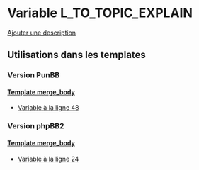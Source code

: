 # Variable L_TO_TOPIC_EXPLAIN
[Ajouter une description](https://fa-tvars.appspot.com/var/L_TO_TOPIC_EXPLAIN)

## Utilisations dans les templates

### Version PunBB

#### [Template merge_body](punbb/merge_body.md)
* [Variable &agrave; la ligne 48](../punbb/merge_body.tpl#L48)

### Version phpBB2

#### [Template merge_body](subsilver/merge_body.md)
* [Variable &agrave; la ligne 24](../subsilver/merge_body.tpl#L24)